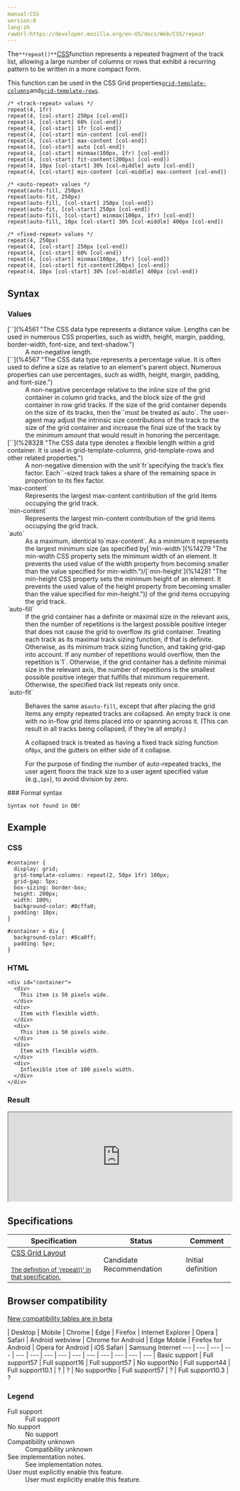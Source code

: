 ```yaml
---
manual:CSS
version:0
lang:zh
rawUrl:https://developer.mozilla.org/en-US/docs/Web/CSS/repeat
---
```






The`**repeat()**`[CSS](%427 "")function represents a repeated fragment of the track list, allowing a large number of columns or rows that exhibit a recurring pattern to be written in a more compact form.



This function can be used in the CSS Grid properties[`grid-template-columns`](%30346 "The grid-template-columns CSS property defines the line names and track sizing functions of the grid columns.")and[`grid-template-rows`](%30370 "The grid-template-rows CSS property defines the line names and track sizing functions of the grid rows.").


```
/* <track-repeat> values */
repeat(4, 1fr)
repeat(4, [col-start] 250px [col-end])
repeat(4, [col-start] 60% [col-end])
repeat(4, [col-start] 1fr [col-end])
repeat(4, [col-start] min-content [col-end])
repeat(4, [col-start] max-content [col-end])
repeat(4, [col-start] auto [col-end])
repeat(4, [col-start] minmax(100px, 1fr) [col-end])
repeat(4, [col-start] fit-content(200px) [col-end])
repeat(4, 10px [col-start] 30% [col-middle] auto [col-end])
repeat(4, [col-start] min-content [col-middle] max-content [col-end])

/* <auto-repeat> values */
repeat(auto-fill, 250px)
repeat(auto-fit, 250px)
repeat(auto-fill, [col-start] 250px [col-end])
repeat(auto-fit, [col-start] 250px [col-end])
repeat(auto-fill, [col-start] minmax(100px, 1fr) [col-end])
repeat(auto-fill, 10px [col-start] 30% [col-middle] 400px [col-end])

/* <fixed-repeat> values */
repeat(4, 250px)
repeat(4, [col-start] 250px [col-end])
repeat(4, [col-start] 60% [col-end])
repeat(4, [col-start] minmax(100px, 1fr) [col-end])
repeat(4, [col-start] fit-content(200px) [col-end])
repeat(4, 10px [col-start] 30% [col-middle] 400px [col-end])
```

## Syntax<a name="Syntax"></a>

### Values<a name="Values"></a>
<dl><dt id=''>[`<length>`](%4561 "The <length> CSS data type represents a distance value. Lengths can be used in numerous CSS properties, such as width, height, margin, padding, border-width, font-size, and text-shadow.")</dt><dd>A non-negative length.</dd><dt id=''>[`<percentage>`](%4567 "The <percentage> CSS data type represents a percentage value. It is often used to define a size as relative to an element's parent object. Numerous properties can use percentages, such as width, height, margin, padding, and font-size.")</dt><dd>A non-negative percentage relative to the inline size of the grid container in column grid tracks, and the block size of the grid container in row grid tracks. If the size of the grid container depends on the size of its tracks, then the`<percentage>`must be treated as`auto`. The user-agent may adjust the intrinsic size contributions of the track to the size of the grid container and increase the final size of the track by the minimum amount that would result in honoring the percentage.</dd><dt id=''>[`<flex>`](%28328 "The <flex> CSS data type denotes a flexible length within a grid container. It is used in grid-template-columns, grid-template-rows and other related properties.")</dt><dd>A non-negative dimension with the unit`fr`specifying the track’s flex factor. Each`<flex>`-sized track takes a share of the remaining space in proportion to its flex factor.</dd><dt id=''>`max-content`</dt><dd>Represents the largest max-content contribution of the grid items occupying the grid track.</dd><dt id=''>`min-content`</dt><dd>Represents the largest min-content contribution of the grid items occupying the grid track.</dd><dt id=''>`auto`</dt><dd>As a maximum, identical to`max-content`. As a minimum it represents the largest minimum size (as specified by[`min-width`](%14279 "The min-width CSS property sets the minimum width of an element. It prevents the used value of the width property from becoming smaller than the value specified for min-width.")/[`min-height`](%14281 "The min-height CSS property sets the minimum height of an element. It prevents the used value of the height property from becoming smaller than the value specified for min-height.")) of the grid items occupying the grid track.</dd><dt id=''>`auto-fill`</dt><dd>If the grid container has a definite or maximal size in the relevant axis, then the number of repetitions is the largest possible positive integer that does not cause the grid to overflow its grid container. Treating each track as its maximal track sizing function, if that is definite. Otherwise, as its minimum track sizing function, and taking grid-gap into account. If any number of repetitions would overflow, then the repetition is`1`. Otherwise, if the grid container has a definite minimal size in the relevant axis, the number of repetitions is the smallest possible positive integer that fulfills that minimum requirement. Otherwise, the specified track list repeats only once.</dd><dt id=''>`auto-fit`</dt><dd>

Behaves the same as`auto-fill`, except that after placing the grid items any empty repeated tracks are collapsed. An empty track is one with no in-flow grid items placed into or spanning across it. (This can result in all tracks being collapsed, if they’re all empty.)



A collapsed track is treated as having a fixed track sizing function of`0px`, and the gutters on either side of it collapse.



For the purpose of finding the number of auto-repeated tracks, the user agent floors the track size to a user agent specified value (e.g.,`1px`), to avoid division by zero.

</dd></dl>
### Formal syntax<a name="Formal_syntax"></a>

```
Syntax not found in DB!
```

## Example<a name="Example"></a>

### CSS<a name="CSS"></a>

```
#container {
  display: grid;
  grid-template-columns: repeat(2, 50px 1fr) 100px;
  grid-gap: 5px;
  box-sizing: border-box;
  height: 200px;
  width: 100%;
  background-color: #8cffa0;
  padding: 10px;
}

#container > div {
  background-color: #8ca0ff;
  padding: 5px;
} 

```

### HTML<a name="HTML"></a>

```
<div id="container">
  <div>
    This item is 50 pixels wide.
  </div>
  <div>
    Item with flexible width.
  </div>
  <div>
    This item is 50 pixels wide.
  </div>
  <div>
    Item with flexible width.
  </div>
  <div>
    Inflexible item of 100 pixels width.
  </div>
</div>
```

### Result<a name="Result"></a>


<iframe src='https://mdn.mozillademos.org/en-US/docs/Web/CSS/repeat$samples/Example?revision=1331927' width='100%' height='200'></iframe>



## Specifications<a name="Specifications"></a>

Specification | Status | Comment 
 ---  |  ---  |  ---  | 
[CSS Grid Layout<br></br><small>The definition of &#39;repeat()&#39; in that specification.</small>](%31760 "") | Candidate Recommendation | Initial definition 


## Browser compatibility<a name="Browser_compatibility"></a>
[New compatibility tables are in beta<i></i>](%3360 "")

 | <abbr>Desktop<i></i></abbr> | <abbr>Mobile<i></i></abbr> 
 | <abbr>Chrome<i></i></abbr> | <abbr>Edge<i></i></abbr> | <abbr>Firefox<i></i></abbr> | <abbr>Internet Explorer<i></i></abbr> | <abbr>Opera<i></i></abbr> | <abbr>Safari<i></i></abbr> | <abbr>Android webview<i></i></abbr> | <abbr>Chrome for Android<i></i></abbr> | <abbr>Edge Mobile<i></i></abbr> | <abbr>Firefox for Android<i></i></abbr> | <abbr>Opera for Android<i></i></abbr> | <abbr>iOS Safari<i></i></abbr> | <abbr>Samsung Internet<i></i></abbr> 
 ---  |  ---  |  ---  |  ---  |  ---  |  ---  |  ---  |  ---  |  ---  |  ---  |  ---  |  ---  |  ---  |  ---  | 
Basic support | <abbr>Full support</abbr>57 | <abbr>Full support</abbr>16 | <abbr>Full support</abbr>57 | <abbr>No support</abbr>No | <abbr>Full support</abbr>44 | <abbr>Full support</abbr>10.1 | <abbr>?</abbr> | <abbr>?</abbr> | <abbr>No support</abbr>No | <abbr>Full support</abbr>57 | <abbr>?</abbr> | <abbr>Full support</abbr>10.3 | <abbr>?</abbr> 


### Legend<a name="Legend"></a>
<dl><dt id=''><abbr>Full support</abbr></dt><dd>Full support</dd><dt id=''><abbr>No support</abbr></dt><dd>No support</dd><dt id=''><abbr>Compatibility unknown</abbr></dt><dd>Compatibility unknown</dd><dt id=''><abbr>See implementation notes.<i></i></abbr></dt><dd>See implementation notes.</dd><dt id=''><abbr>User must explicitly enable this feature.<i></i></abbr></dt><dd>User must explicitly enable this feature.</dd></dl>



